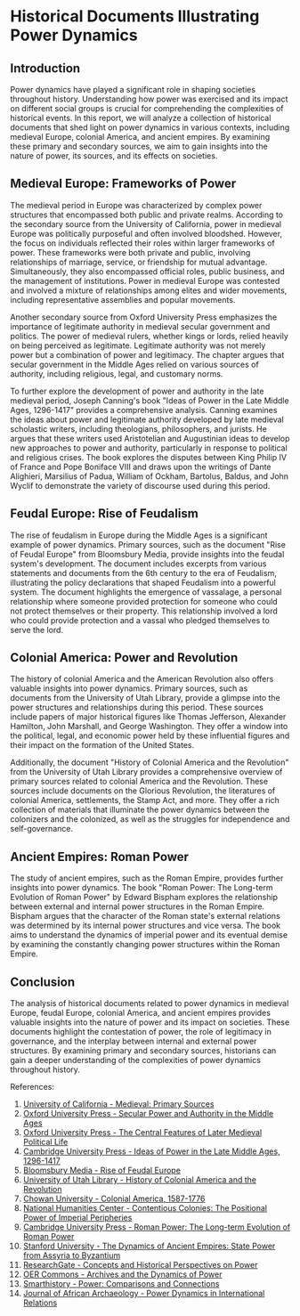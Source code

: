 # Historical Documents Illustrating Power Dynamics

## Introduction

Power dynamics have played a significant role in shaping societies throughout history. Understanding how power was exercised and its impact on different social groups is crucial for comprehending the complexities of historical events. In this report, we will analyze a collection of historical documents that shed light on power dynamics in various contexts, including medieval Europe, colonial America, and ancient empires. By examining these primary and secondary sources, we aim to gain insights into the nature of power, its sources, and its effects on societies.

## Medieval Europe: Frameworks of Power

The medieval period in Europe was characterized by complex power structures that encompassed both public and private realms. According to the secondary source from the University of California, power in medieval Europe was politically purposeful and often involved bloodshed. However, the focus on individuals reflected their roles within larger frameworks of power. These frameworks were both private and public, involving relationships of marriage, service, or friendship for mutual advantage. Simultaneously, they also encompassed official roles, public business, and the management of institutions. Power in medieval Europe was contested and involved a mixture of relationships among elites and wider movements, including representative assemblies and popular movements.

Another secondary source from Oxford University Press emphasizes the importance of legitimate authority in medieval secular government and politics. The power of medieval rulers, whether kings or lords, relied heavily on being perceived as legitimate. Legitimate authority was not merely power but a combination of power and legitimacy. The chapter argues that secular government in the Middle Ages relied on various sources of authority, including religious, legal, and customary norms.

To further explore the development of power and authority in the late medieval period, Joseph Canning's book "Ideas of Power in the Late Middle Ages, 1296-1417" provides a comprehensive analysis. Canning examines the ideas about power and legitimate authority developed by late medieval scholastic writers, including theologians, philosophers, and jurists. He argues that these writers used Aristotelian and Augustinian ideas to develop new approaches to power and authority, particularly in response to political and religious crises. The book explores the disputes between King Philip IV of France and Pope Boniface VIII and draws upon the writings of Dante Alighieri, Marsilius of Padua, William of Ockham, Bartolus, Baldus, and John Wyclif to demonstrate the variety of discourse used during this period.

## Feudal Europe: Rise of Feudalism

The rise of feudalism in Europe during the Middle Ages is a significant example of power dynamics. Primary sources, such as the document "Rise of Feudal Europe" from Bloomsbury Media, provide insights into the feudal system's development. The document includes excerpts from various statements and documents from the 6th century to the era of Feudalism, illustrating the policy declarations that shaped Feudalism into a powerful system. The document highlights the emergence of vassalage, a personal relationship where someone provided protection for someone who could not protect themselves or their property. This relationship involved a lord who could provide protection and a vassal who pledged themselves to serve the lord.

## Colonial America: Power and Revolution

The history of colonial America and the American Revolution also offers valuable insights into power dynamics. Primary sources, such as documents from the University of Utah Library, provide a glimpse into the power structures and relationships during this period. These sources include papers of major historical figures like Thomas Jefferson, Alexander Hamilton, John Marshall, and George Washington. They offer a window into the political, legal, and economic power held by these influential figures and their impact on the formation of the United States.

Additionally, the document "History of Colonial America and the Revolution" from the University of Utah Library provides a comprehensive overview of primary sources related to colonial America and the Revolution. These sources include documents on the Glorious Revolution, the literatures of colonial America, settlements, the Stamp Act, and more. They offer a rich collection of materials that illuminate the power dynamics between the colonizers and the colonized, as well as the struggles for independence and self-governance.

## Ancient Empires: Roman Power

The study of ancient empires, such as the Roman Empire, provides further insights into power dynamics. The book "Roman Power: The Long-term Evolution of Roman Power" by Edward Bispham explores the relationship between external and internal power structures in the Roman Empire. Bispham argues that the character of the Roman state's external relations was determined by its internal power structures and vice versa. The book aims to understand the dynamics of imperial power and its eventual demise by examining the constantly changing power structures within the Roman Empire.

## Conclusion

The analysis of historical documents related to power dynamics in medieval Europe, feudal Europe, colonial America, and ancient empires provides valuable insights into the nature of power and its impact on societies. These documents highlight the contestation of power, the role of legitimacy in governance, and the interplay between internal and external power structures. By examining primary and secondary sources, historians can gain a deeper understanding of the complexities of power dynamics throughout history.

References:

1. [University of California - Medieval: Primary Sources](https://guides.lib.berkeley.edu/history/medieval/ps)
2. [Oxford University Press - Secular Power and Authority in the Middle Ages](https://academic.oup.com/book/8860/chapter/155062744)
3. [Oxford University Press - The Central Features of Later Medieval Political Life](https://academic.oup.com/book/39318/chapter/350575567)
4. [Cambridge University Press - Ideas of Power in the Late Middle Ages, 1296-1417](https://www.cambridge.org/core/books/ideas-of-power-in-the-late-middle-ages-12961417/0E1758DA64A8A89419CB3AEB1A5F28A4)
5. [Bloomsbury Media - Rise of Feudal Europe](http://media.bloomsbury.com/rep/files/Primary%20Source%202.2%20Rise%20of%20Feudal%20Europe.pdf)
6. [University of Utah Library - History of Colonial America and the Revolution](https://www.uu.edu/library/documents/HistoryofColonialAmericaandtheRevolution.pdf)
7. [Chowan University - Colonial America, 1587-1776](https://libguides.chowan.edu/c.php?g=299498&p=2000446)
8. [National Humanities Center - Contentious Colonies: The Positional Power of Imperial Peripheries](https://www.cambridge.org/core/journals/review-of-international-studies/article/contentious-colonies-the-positional-power-of-imperial-peripheries/1716D6C872D2613B7A55FB5DAD70FDAE)
9. [Cambridge University Press - Roman Power: The Long-term Evolution of Roman Power](https://www.cambridge.org/core/books/roman-power/longterm-evolution-of-roman-power/CC1E18E28C69F1F21BF311A6FBA1B9CB)
10. [Stanford University - The Dynamics of Ancient Empires: State Power from Assyria to Byzantium](https://classics.stanford.edu/publications/dynamics-ancient-empires-state-power-assyria-byzantium)
11. [ResearchGate - Concepts and Historical Perspectives on Power](https://www.researchgate.net/publication/291787246_Concepts_and_historical_perspectives_on_power)
12. [OER Commons - Archives and the Dynamics of Power](https://oercommons.org/courseware/lesson/75852/student/?section=6)
13. [Smarthistory - Power: Comparisons and Connections](https://smarthistory.org/power-comparisons-and-connections/)
14. [Journal of African Archaeology - Power Dynamics in International Relations](https://journals.co.za/doi/abs/10.31920/2056-5658/2019/v6n1a10)